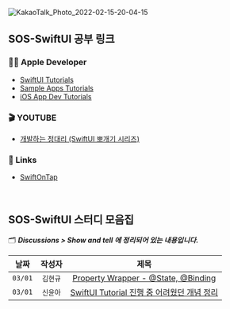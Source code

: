 ![KakaoTalk_Photo_2022-02-15-20-04-15](https://user-images.githubusercontent.com/55099365/154208389-da01a9eb-e360-4277-ad12-472b87432081.png)


## SOS-SwiftUI 공부 링크

### 🏄‍♂️ Apple Developer
* [SwiftUI Tutorials](https://developer.apple.com/tutorials/swiftui)
* [Sample Apps Tutorials](https://developer.apple.com/tutorials/sample-apps)
* [iOS App Dev Tutorials](https://developer.apple.com/tutorials/app-dev-training#swiftui-essentials)

### 🎬 YOUTUBE
* [개발하는 정대리 (SwiftUI 뽀개기 시리즈)](https://www.youtube.com/watch?v=LiWtjXLlhYw&list=PLgOlaPUIbynqyJHiTEv7CFaXd8g5jtogT)

### 📖 Links
* [SwiftOnTap](https://swiftontap.com/)

<br/>

## SOS-SwiftUI 스터디 모음집

🗂 _**Discussions > Show and tell 에 정리되어 있는 내용입니다.**_

| 날짜 | 작성자 | 제목 |
|:--:|:--:|:--:|
| `03/01` | `김현규` | [Property Wrapper - @State, @Binding](https://github.com/Secret-Of-SwiftUI/SOS-SwiftUI/discussions/8) |
| `03/01` | `신윤아` | [SwiftUI Tutorial 진행 중 어려웠던 개념 정리](https://github.com/Secret-Of-SwiftUI/SOS-SwiftUI/discussions/7) |
